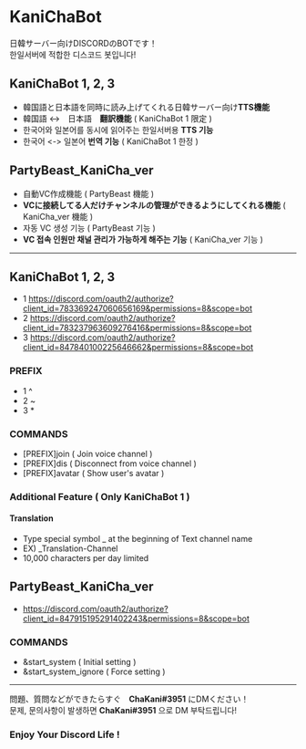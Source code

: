 # KaniChaBot

日韓サーバー向けDISCORDのBOTです！   
한일서버에 적합한 디스코드 봇입니다!   

## KaniChaBot 1, 2, 3
* 韓国語と日本語を同時に読み上げてくれる日韓サーバー向け**TTS機能**   
* 韓国語 <->　日本語　**翻訳機能** ( KaniChaBot 1 限定 )    
* 한국어와 일본어를 동시에 읽어주는 한일서버용 **TTS 기능**   
* 한국어 <-> 일본어 **번역 기능** ( KaniChaBot 1 한정 )   

## PartyBeast_KaniCha_ver
* 自動VC作成機能 ( PartyBeast 機能 )     
* **VCに接続してる人だけチャンネルの管理ができるようにしてくれる機能** ( KaniCha_ver 機能 )   
* 자동 VC 생성 기능 ( PartyBeast 기능 )    
* **VC 접속 인원만 채널 관리가 가능하게 해주는 기능** ( KaniCha_ver 기능 )   

<hr/>

## KaniChaBot 1, 2, 3   
* 1 https://discord.com/oauth2/authorize?client_id=783369247060656169&permissions=8&scope=bot   
* 2 https://discord.com/oauth2/authorize?client_id=783237963609276416&permissions=8&scope=bot   
* 3 https://discord.com/oauth2/authorize?client_id=847840100225646662&permissions=8&scope=bot   

### PREFIX   
* 1 ^   
* 2 ~   
* 3 *   

### COMMANDS   
* [PREFIX]join ( Join voice channel )   
* [PREFIX]dis ( Disconnect from voice channel )   
* [PREFIX]avatar ( Show user's avatar )   
   
### Additional Feature ( Only KaniChaBot 1 )
#### Translation
* Type special symbol _ at the beginning of Text channel name
* EX) _Translation-Channel
* 10,000 characters per day limited

## PartyBeast_KaniCha_ver   
* https://discord.com/oauth2/authorize?client_id=847915195291402243&permissions=8&scope=bot   

### COMMANDS   
* &start_system ( Initial setting )   
* &start_system_ignore ( Force setting )   

<hr/>

問題、質問などができたらすぐ　**ChaKani#3951** にDMください！   
문제, 문의사항이 발생하면 **ChaKani#3951** 으로 DM 부탁드립니다!   

### Enjoy Your Discord Life !
